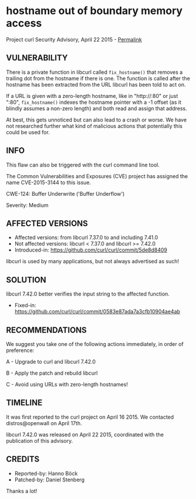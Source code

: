 hostname out of boundary memory access
=======================================

Project curl Security Advisory, April 22 2015 -
[Permalink](https://curl.se/docs/CVE-2015-3144.html)

VULNERABILITY
-------------

There is a private function in libcurl called `fix_hostname()` that removes a
trailing dot from the hostname if there is one. The function is called after
the hostname has been extracted from the URL libcurl has been told to act on.

If a URL is given with a zero-length hostname, like in "http://:80" or just
":80", `fix_hostname()` indexes the hostname pointer with a -1 offset (as it
blindly assumes a non-zero length) and both read and assign that address.

At best, this gets unnoticed but can also lead to a crash or worse. We have
not researched further what kind of malicious actions that potentially this
could be used for.

INFO
----

This flaw can also be triggered with the curl command line tool.

The Common Vulnerabilities and Exposures (CVE) project has assigned the name
CVE-2015-3144 to this issue.

CWE-124: Buffer Underwrite ('Buffer Underflow')

Severity: Medium

AFFECTED VERSIONS
-----------------

- Affected versions: from libcurl 7.37.0 to and including 7.41.0
- Not affected versions: libcurl < 7.37.0 and libcurl >= 7.42.0
- Introduced-in: https://github.com/curl/curl/commit/5de8d8409

libcurl is used by many applications, but not always advertised as such!

SOLUTION
------------

libcurl 7.42.0 better verifies the input string to the affected function.

- Fixed-in: https://github.com/curl/curl/commit/0583e87ada7a3cfb10904ae4ab

RECOMMENDATIONS
---------------

We suggest you take one of the following actions immediately, in order of
preference:

A - Upgrade to curl and libcurl 7.42.0

B - Apply the patch and rebuild libcurl

C - Avoid using URLs with zero-length hostnames!

TIMELINE
---------

It was first reported to the curl project on April 16 2015. We contacted
distros@openwall on April 17th.

libcurl 7.42.0 was released on April 22 2015, coordinated with the
publication of this advisory.

CREDITS
-------

- Reported-by: Hanno Böck
- Patched-by: Daniel Stenberg

Thanks a lot!
